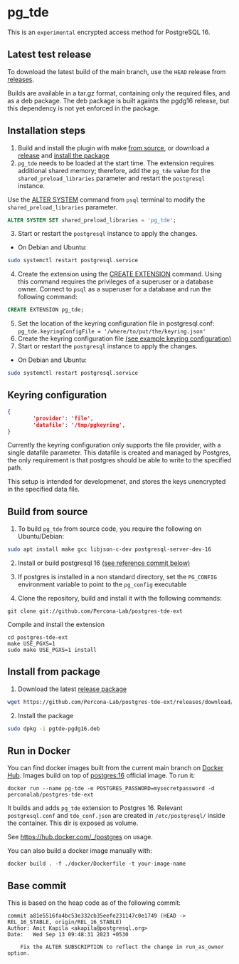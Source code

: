 # pg_tde

This is an `experimental` encrypted access method for PostgreSQL 16.

## Latest test release

To download the latest build of the main branch, use the `HEAD` release from [releases](https://github.com/Percona-Lab/postgres-tde-ext/releases).

Builds are available in a tar.gz format, containing only the required files, and as a deb package.
The deb package is built againts the pgdg16 release, but this dependency is not yet enforced in the package.

## Installation steps

1. Build and install the plugin with make [from source](#build-from-source), or download a [release](https://github.com/Percona-Lab/postgres-tde-ext/releases) and [install the package](#install-from-package)
2. `pg_tde` needs to be loaded at the start time. The extension requires additional shared memory; therefore,  add the `pg_tde` value for the `shared_preload_libraries` parameter and restart the `postgresql` instance.

Use the [ALTER SYSTEM](https://www.postgresql.org/docs/current/sql-altersystem.html) command from `psql` terminal to modify the `shared_preload_libraries` parameter.

```sql
ALTER SYSTEM SET shared_preload_libraries = 'pg_tde';
```

3. Start or restart the `postgresql` instance to apply the changes.

* On Debian and Ubuntu:

```sh
sudo systemctl restart postgresql.service
```

4. Create the extension using the [CREATE EXTENSION](https://www.postgresql.org/docs/current/sql-createextension.html) command. Using this command requires the privileges of a superuser or a database owner. Connect to `psql` as a superuser for a database and run the following command:

```sql
CREATE EXTENSION pg_tde;
```

5. Set the location of the keyring configuration file in postgresql.conf: `pg_tde.keyringConfigFile = '/where/to/put/the/keyring.json'`
6. Create the keyring configuration file [(see example keyring configuration)](#keyring-configuration)
7. Start or restart the `postgresql` instance to apply the changes.

* On Debian and Ubuntu:

```sh
sudo systemctl restart postgresql.service
```

## Keyring configuration

```json
{
        'provider': 'file',
        'datafile': '/tmp/pgkeyring',
}
```

Currently the keyring configuration only supports the file provider, with a single datafile parameter.
This datafile is created and managed by Postgres, the only requirement is that postgres should be able to write to the specified path.

This setup is intended for developmenet, and stores the keys unencrypted in the specified data file.

## Build from source

1. To build `pg_tde` from source code, you require the following on Ubuntu/Debian:

```sh
sudo apt install make gcc libjson-c-dev postgresql-server-dev-16
```

2. Install or build postgresql 16 [(see reference commit below)](#base-commit)
3. If postgres is installed in a non standard directory, set the `PG_CONFIG` environment variable to point to the `pg_config` executable

4. Clone the repository, build and install it with the following commands:  

```
git clone git://github.com/Percona-Lab/postgres-tde-ext
```

Compile and install the extension

```
cd postgres-tde-ext
make USE_PGXS=1
sudo make USE_PGXS=1 install
```

## Install from package

1. Download the latest [release package](https://github.com/Percona-Lab/postgres-tde-ext/releases)

``` sh
wget https://github.com/Percona-Lab/postgres-tde-ext/releases/download/latest/pgtde-pgdg16.deb
```
2. Install the package

``` sh
sudo dpkg -i pgtde-pgdg16.deb
```

## Run in Docker

You can find docker images built from the current main branch on [Docker Hub](https://hub.docker.com/r/perconalab/postgres-tde-ext). Images build on top of [postgres:16](https://hub.docker.com/_/postgres) official image. To run it:
```
docker run --name pg-tde -e POSTGRES_PASSWORD=mysecretpassword -d perconalab/postgres-tde-ext
```
It builds and adds `pg_tde` extension to Postgres 16. Relevant `postgresql.conf` and `tde_conf.json` are created in `/etc/postgresql/` inside the container. This dir is exposed as volume.

See https://hub.docker.com/_/postgres on usage.

You can also build a docker image manually with:
```
docker build . -f ./docker/Dockerfile -t your-image-name
```

## Base commit

This is based on the heap code as of the following commit:

```
commit a81e5516fa4bc53e332cb35eefe231147c0e1749 (HEAD -> REL_16_STABLE, origin/REL_16_STABLE)
Author: Amit Kapila <akapila@postgresql.org>
Date:   Wed Sep 13 09:48:31 2023 +0530

    Fix the ALTER SUBSCRIPTION to reflect the change in run_as_owner option.
```
